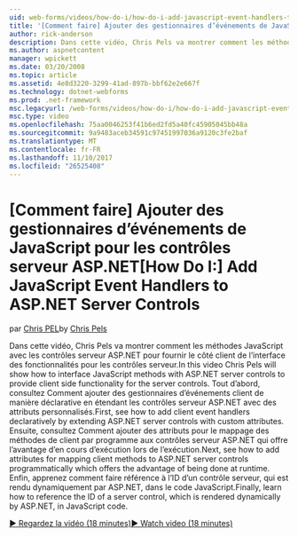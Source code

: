 ```yaml
---
uid: web-forms/videos/how-do-i/how-do-i-add-javascript-event-handlers-to-aspnet-server-controls
title: '[Comment faire] Ajouter des gestionnaires d’événements de JavaScript pour les contrôles serveur ASP.NET | Documents Microsoft'
author: rick-anderson
description: Dans cette vidéo, Chris Pels va montrer comment les méthodes JavaScript avec les contrôles serveur ASP.NET pour fournir le côté client de l’interface des fonctionnalités pour le contrat du serveur...
ms.author: aspnetcontent
manager: wpickett
ms.date: 03/20/2008
ms.topic: article
ms.assetid: 4e8d3220-3299-41ad-897b-bbf62e2e667f
ms.technology: dotnet-webforms
ms.prod: .net-framework
msc.legacyurl: /web-forms/videos/how-do-i/how-do-i-add-javascript-event-handlers-to-aspnet-server-controls
msc.type: video
ms.openlocfilehash: 75aa0046253f41b6ed2fd5a40fc45905045bb48a
ms.sourcegitcommit: 9a9483aceb34591c97451997036a9120c3fe2baf
ms.translationtype: MT
ms.contentlocale: fr-FR
ms.lasthandoff: 11/10/2017
ms.locfileid: "26525408"
---
```

<a name="how-do-i-add-javascript-event-handlers-to-aspnet-server-controls"></a><span data-ttu-id="a1a06-103">[Comment faire] Ajouter des gestionnaires d’événements de JavaScript pour les contrôles serveur ASP.NET</span><span class="sxs-lookup"><span data-stu-id="a1a06-103">[How Do I:] Add JavaScript Event Handlers to ASP.NET Server Controls</span></span>
====================
<span data-ttu-id="a1a06-104">par [Chris PEL](https://twitter.com/chrispels)</span><span class="sxs-lookup"><span data-stu-id="a1a06-104">by [Chris Pels](https://twitter.com/chrispels)</span></span>

<span data-ttu-id="a1a06-105">Dans cette vidéo, Chris Pels va montrer comment les méthodes JavaScript avec les contrôles serveur ASP.NET pour fournir le côté client de l’interface des fonctionnalités pour les contrôles serveur.</span><span class="sxs-lookup"><span data-stu-id="a1a06-105">In this video Chris Pels will show how to interface JavaScript methods with ASP.NET server controls to provide client side functionality for the server controls.</span></span> <span data-ttu-id="a1a06-106">Tout d’abord, consultez Comment ajouter des gestionnaires d’événements client de manière déclarative en étendant les contrôles serveur ASP.NET avec des attributs personnalisés.</span><span class="sxs-lookup"><span data-stu-id="a1a06-106">First, see how to add client event handlers declaratively by extending ASP.NET server controls with custom attributes.</span></span> <span data-ttu-id="a1a06-107">Ensuite, consultez Comment ajouter des attributs pour le mappage des méthodes de client par programme aux contrôles serveur ASP.NET qui offre l’avantage d’en cours d’exécution lors de l’exécution.</span><span class="sxs-lookup"><span data-stu-id="a1a06-107">Next, see how to add attributes for mapping client methods to ASP.NET server controls programmatically which offers the advantage of being done at runtime.</span></span> <span data-ttu-id="a1a06-108">Enfin, apprenez comment faire référence à l’ID d’un contrôle serveur, qui est rendu dynamiquement par ASP.NET, dans le code JavaScript.</span><span class="sxs-lookup"><span data-stu-id="a1a06-108">Finally, learn how to reference the ID of a server control, which is rendered dynamically by ASP.NET, in JavaScript code.</span></span>

[<span data-ttu-id="a1a06-109">&#9654; Regardez la vidéo (18 minutes)</span><span class="sxs-lookup"><span data-stu-id="a1a06-109">&#9654; Watch video (18 minutes)</span></span>](https://channel9.msdn.com/Blogs/ASP-NET-Site-Videos/how-do-i-add-javascript-event-handlers-to-aspnet-server-controls)
